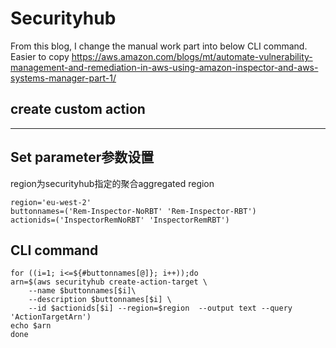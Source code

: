 # Securityhub
From this blog, I change the manual work part into below CLI command. Easier to copy
https://aws.amazon.com/blogs/mt/automate-vulnerability-management-and-remediation-in-aws-using-amazon-inspector-and-aws-systems-manager-part-1/

## create custom action
-----------------------------------------------------------------------
## Set parameter参数设置
region为securityhub指定的聚合aggregated region
```
region='eu-west-2'
buttonnames=('Rem-Inspector-NoRBT' 'Rem-Inspector-RBT')
actionids=('InspectorRemNoRBT' 'InspectorRemRBT')

```

## CLI command 
```
for ((i=1; i<=${#buttonnames[@]}; i++));do
arn=$(aws securityhub create-action-target \
    --name $buttonnames[$i]\
    --description $buttonnames[$i] \
    --id $actionids[$i] --region=$region  --output text --query 'ActionTargetArn')
echo $arn
done
```


